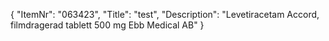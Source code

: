 {
  "ItemNr": "063423",
  "Title": "test",
  "Description": "Levetiracetam Accord, filmdragerad tablett 500 mg Ebb Medical AB"
}